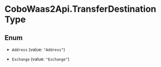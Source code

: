 # CoboWaas2Api.TransferDestinationType

## Enum


* `Address` (value: `"Address"`)

* `Exchange` (value: `"Exchange"`)


